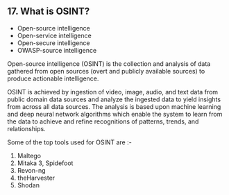 ## 17. What is OSINT?

- Open-source intelligence
- Open-service intelligence
- Open-secure intelligence
- OWASP-source intelligence

Open-source intelligence (OSINT) is the collection and analysis of data gathered from open sources (overt and publicly available sources) to produce actionable intelligence.

OSINT is achieved by ingestion of video, image, audio, and text data from public domain data sources and analyze the ingested data to yield insights from across all data sources. The analysis is based upon machine learning and deep neural network algorithms which enable the system to learn from the data to achieve and refine recognitions of patterns, trends, and relationships.

Some of the top tools used for OSINT are :-

1. Maltego
2. Mitaka
3, Spidefoot
4. Revon-ng
5. theHarvester
6. Shodan
